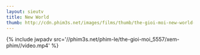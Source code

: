```yaml
---
layout: sieutv
title: New World
thumb: http://cdn.phim3s.net/images/films/thumb/the-gioi-moi-new-world-2013.jpg
---
```

{% include jwpadv src='//phim3s.net/phim-le/the-gioi-moi_5557/xem-phim//video.mp4' %}